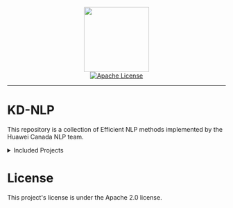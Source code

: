 <p align="center">
  <img src="https://avatars.githubusercontent.com/u/12619994?s=200&v=4" width="150">
  <br />
  <a href="LICENSE"><img alt="Apache License" src="https://img.shields.io/badge/License-Apache%202.0-blue.svg" /></a>
</p>

--------------------------------------------------------------------------------

# KD-NLP
This repository is a collection of Efficient NLP methods implemented by the Huawei Canada NLP team. 

<details><summary>Included Projects</summary><p>

* [**MATE-KD**](MATE-KD)
    * KD for model compression and study of use of adversarial training to improve student accuracy using just the logits of the teacher as in standard KD.
    * [MATE-KD: Masked Adversarial TExt, a Companion to Knowledge Distillation](https://arxiv.org/abs/2105.05912v1)
* [**Combined-KD**](Combined-KD)
    * Proposition of Combined-KD (ComKD) that takes advantage of data-augmentation and progressive training.
    * [How to Select One Among All? An Extensive Empirical Study Towards the Robustness of Knowledge Distillation in Natural Language Understanding](https://arxiv.org/abs/2109.05696v1)
* [**Minimax-kNN**](Minimax-kNN)
    * A sample-efficient semi-supervised kNN data augmentation technique.
    * [Not Far Away, Not So Close: Sample Efficient Nearest Neighbour Data Augmentation via MiniMax](https://aclanthology.org/2021.findings-acl.309/)
* [**Glitter**](Glitter)
    * A universal sample-efficient framework for incorporating augmented data into training.
    * [When Chosen Wisely, More Data Is What You Need: A Universal Sample-Efficient Strategy For Data Augmentation](https://aclanthology.org/2022.findings-acl.84/)

</p></details>

# License
This project's license is under the Apache 2.0 license.
